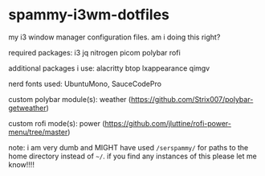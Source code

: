 # spammy-i3wm-dotfiles
my i3 window manager configuration files. am i doing this right?

required packages: i3 jq nitrogen picom polybar rofi

additional packages i use: alacritty btop lxappearance qimgv

nerd fonts used: UbuntuMono, SauceCodePro

custom polybar module(s): weather (https://github.com/Strix007/polybar-getweather)

custom rofi mode(s): power (https://github.com/jluttine/rofi-power-menu/tree/master)

note: i am very dumb and MIGHT have used `/serspammy/` for paths to the home directory instead of `~/`. if you find any instances of this please let me know!!!!
